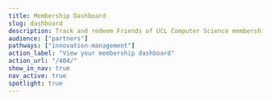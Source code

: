 ```yaml
---
title: Membership Dashboard
slug: dashboard
description: Track and redeem Friends of UCL Computer Science membership benefits, explore upcoming opportunities, and monitor engagement across projects and events.
audience: ["partners"]
pathways: ["innovation-management"]
action_label: "View your membership dashboard"
action_url: "/404/"
show_in_nav: true
nav_active: true
spotlight: true
---
```

